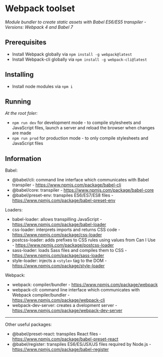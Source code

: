 # Webpack toolset

*Module bundler to create static assets with Babel ES6/ES5 transpiler* -
*Versions: Webpack 4 and Babel 7*

## Prerequisites

- Install Webpack globally via ```npm install -g webpack@latest```
- Install Webpack-cli globally via ```npm install -g webpack-cli@latest```

## Installing

- Install node modules via ```npm i```

## Running

*At the root foler:*
- ```npm run dev``` for development mode - to compile stylesheets and JavaScript files, launch a server and reload the browser when changes are made
- ```npm run prod``` for production mode - to only compile stylesheets and JavaScript files

## Information

Babel:
- @babel/cli: command line interface which communicates with Babel transpiler - https://www.npmjs.com/package/babel-cli
- @babel/core: transpiler - https://www.npmjs.com/package/babel-core 
- @babel/preset-env: transpiles ES6/ES7/ES8 files - https://www.npmjs.com/package/babel-preset-env 

Loaders:
- babel-loader: allows transpilling JavaScript - https://www.npmjs.com/package/babel-loader 
- css-loader: interprets imports and returns CSS code - https://www.npmjs.com/package/css-loader 
- postcss-loader: adds prefixes to CSS rules using values from Can I Use - https://www.npmjs.com/package/postcss-loader 
- sass-loader: loads Sass files and compiles them to CSS - https://www.npmjs.com/package/sass-loader 
- style-loader: injects a ```<style>``` tag to the DOM - https://www.npmjs.com/package/style-loader

Webpack:
- webpack: compiler/bundler - https://www.npmjs.com/package/webpack 
- webpack-cli: command line interface which communicates with Webpack compiler/bundler - https://www.npmjs.com/package/webpack-cli 
- webpack-dev-server: creates a dvelopment server - https://www.npmjs.com/package/webpack-dev-server 

---

Other useful packages:
- @babel/preset-react: transpiles React files - https://www.npmjs.com/package/babel-preset-react 
- @babel/register: transpiles ES6/ES/JSX/JS files required by Node.js - https://www.npmjs.com/package/babel-register 
